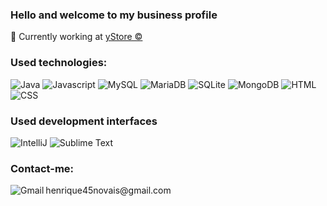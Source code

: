 ### Hello and welcome to my business profile

💼 Currently working at <a href="https://ystoreplugins.com.br">yStore ©</a>

### Used technologies:

  ![Java](https://img.shields.io/badge/Java-f89820?style=for-the-badge&logo=java&logoColor=white)
  ![Javascript](https://img.shields.io/badge/JAVASCRIPT-F0DB4F?style=for-the-badge&logo=javascript&logoColor=black)
  ![MySQL](https://img.shields.io/badge/MySQL-00758F?style=for-the-badge&logo=mysql&logoColor=white)
  ![MariaDB](https://img.shields.io/badge/MariaDB-003545?style=for-the-badge&logo=mariadb&logoColor=white)
  ![SQLite](https://img.shields.io/badge/SQLite-07405E?style=for-the-badge&logo=sqlite&logoColor=white)
  ![MongoDB](https://img.shields.io/badge/MONGODB-4DB33D?style=for-the-badge&logo=mongodb&logoColor=white)
  ![HTML](https://img.shields.io/badge/HTML-e34c26?style=for-the-badge&logo=html5&logoColor=white)
  ![CSS](https://img.shields.io/badge/CSS-264de4?&style=for-the-badge&logo=css3&logoColor=white)

### Used development interfaces

  ![IntelliJ](https://img.shields.io/badge/IntelliJ-000000?style=for-the-badge&logo=intellij-idea&logoColor=blue)
  <img alt="Sublime Text" src="https://img.shields.io/badge/sublime_text-%23575757.svg?style=for-the-badge&logo=sublime-text&logoColor=important"/>
  
### Contact-me:

  <img align="left" alt="Gmail" target="_blank" src="https://img.shields.io/badge/Gmail-D14836?style=for-the-badge&logo=gmail&logoColor=white"/>
  <string>henrique45novais@gmail.com</string>

